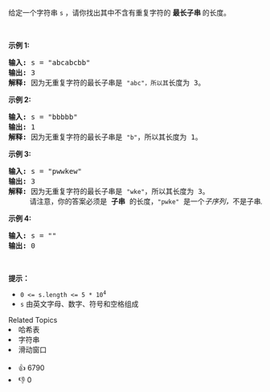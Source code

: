 <p>给定一个字符串 <code>s</code> ，请你找出其中不含有重复字符的 <strong>最长子串 </strong>的长度。</p>

<p> </p>

<p><strong>示例 1:</strong></p>

<pre>
<strong>输入: </strong>s = "abcabcbb"
<strong>输出: </strong>3 
<strong>解释:</strong> 因为无重复字符的最长子串是 <code>"abc"，所以其</code>长度为 3。
</pre>

<p><strong>示例 2:</strong></p>

<pre>
<strong>输入: </strong>s = "bbbbb"
<strong>输出: </strong>1
<strong>解释: </strong>因为无重复字符的最长子串是 <code>"b"</code>，所以其长度为 1。
</pre>

<p><strong>示例 3:</strong></p>

<pre>
<strong>输入: </strong>s = "pwwkew"
<strong>输出: </strong>3
<strong>解释: </strong>因为无重复字符的最长子串是 <code>"wke"</code>，所以其长度为 3。
     请注意，你的答案必须是 <strong>子串 </strong>的长度，<code>"pwke"</code> 是一个<em>子序列，</em>不是子串。
</pre>

<p><strong>示例 4:</strong></p>

<pre>
<strong>输入: </strong>s = ""
<strong>输出: </strong>0
</pre>

<p> </p>

<p><strong>提示：</strong></p>

<ul>
	<li><code>0 <= s.length <= 5 * 10<sup>4</sup></code></li>
	<li><code>s</code> 由英文字母、数字、符号和空格组成</li>
</ul>
<div><div>Related Topics</div><div><li>哈希表</li><li>字符串</li><li>滑动窗口</li></div></div><br><div><li>👍 6790</li><li>👎 0</li></div>